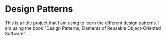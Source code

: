 # Design Patterns

This is a little project that I am using to learn the different design patterns.
I am using the book "Design Patterns, Elements of Reusable Object-Oriented
Software".
